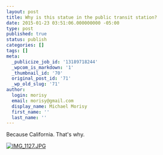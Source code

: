 ```yaml
---
layout: post
title: Why is this statue in the public transit station?
date: 2015-01-23 03:51:06.000000000 -05:00
type: post
published: true
status: publish
categories: []
tags: []
meta:
  _publicize_job_id: '13189718244'
  _wpcom_is_markdown: '1'
  _thumbnail_id: '70'
  original_post_id: '71'
  _wp_old_slug: '71'
author:
  login: morisy
  email: morisy@gmail.com
  display_name: Michael Morisy
  first_name: ''
  last_name: ''
---
```

<p>Because California. That's why.</p>
<p><a href="http://morisy.com/wp-content/uploads/2015/01/IMG_1127.jpg"><img src="{{ site.baseurl }}/assets/IMG_1127.jpg" alt="IMG_1127.JPG" class="alignnone size-full" /></a></p>
